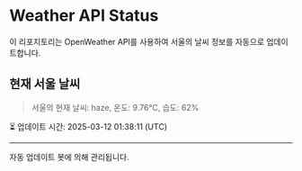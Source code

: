 
# Weather API Status

이 리포지토리는 OpenWeather API를 사용하여 서울의 날씨 정보를 자동으로 업데이트합니다.

## 현재 서울 날씨
> 서울의 현재 날씨: haze, 온도: 9.76°C, 습도: 62%

⏳ 업데이트 시간: 2025-03-12 01:38:11 (UTC)

---
자동 업데이트 봇에 의해 관리됩니다.
